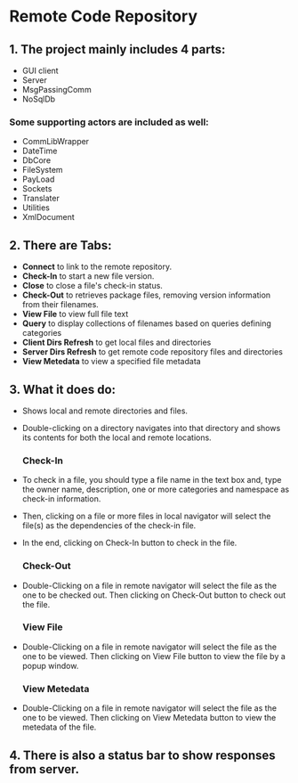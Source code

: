 # Remote Code Repository

## 1. The project mainly includes 4 parts:
   - GUI client
   - Server
   - MsgPassingComm
   - NoSqlDb
   
   ### Some supporting actors are included as well:
   - CommLibWrapper
   - DateTime
   - DbCore
   - FileSystem
   - PayLoad
   - Sockets
   - Translater
   - Utilities
   - XmlDocument
## 2. There are Tabs:
   - <b>Connect</b> to link to the remote repository.
   - <b>Check-In</b> to start a new file version. 
   - <b>Close</b> to close a file's check-in status.
   - <b>Check-Out</b> to retrieves package files, removing version information from their filenames. 
   - <b>View File</b> to view full file text
   - <b>Query</b> to display collections of filenames based on queries defining categories
   - <b>Client Dirs Refresh</b> to get local files and directories
   - <b>Server Dirs Refresh</b> to get remote code repository files and directories
   - <b>View Metedata</b> to view a specified file metadata
## 3. What it does do:
   - Shows local and remote directories and files.
   - Double-clicking on a directory navigates into that directory and shows its contents for both the local and remote locations.

     ### Check-In
   - To check in a file, you should type a file name in the text box and, type the owner name, description, one or more categories and namespace as check-in information.
   - Then, clicking on a file or more files in local navigator will select the file(s) as the dependencies of the check-in file.
   - In the end, clicking on Check-In button to check in the file.

     ### Check-Out
   - Double-Clicking on a file in remote navigator will select the file as the one to be checked out. Then clicking on Check-Out button to check out the file.
     
     ### View File
   - Double-Clicking on a file in remote navigator will select the file as the one to be viewed. Then clicking on View File button to view the file by a popup window.
    
     ### View Metedata
   - Double-Clicking on a file in remote navigator will select the file as the one to be viewed. Then clicking on View Metedata button to view the metedata of the file.

## 4. There is also a status bar to show responses from server.
